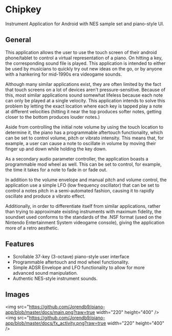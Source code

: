 # Chipkey

Instrument Application for Android with NES sample set and piano-style UI.

## General 

This application allows the user to use the touch screen of their android phone/tablet to control a virtual representation of a piano. On hitting a key, the corresponding sound file is played. This application is intended to either be used by musicians to quickly try out new ideas on the go, or by anyone with a hankering for mid-1990s era videogame sounds.

Although many similar applications exist, they are often limited by the fact that touch screens on a lot of devices aren't
pressure-sensitive. Because of this, most similar applications sound somewhat lifeless because each note can only be played at a single velocity. This application intends to solve this problem by letting the exact location where each key is tapped play a note at different velocities (hitting it near the top produces softer notes, getting closer to the bottom produces louder notes.)

Aside from controlling the initial note volume by using the touch location to determine it, the piano has a programmable aftertouch functionality, which can be set to control volume, pitch or vibrato intensity. This means that, for example, a user can cause a note to oscillate in volume by moving their finger up and down while holding the key down.

As a secondary audio parameter controller, the application boasts a programmable mod wheel as well. This can be set to control, for example, the time it takes for a note to fade in or fade out.

In addition to the volume envelope and manual pitch and volume control, the application use a simple LFO (low frequency oscillator) that can be set to control a notes pitch in a semi-automated fashion, causing it to rapidly oscillate and produce a vibrato effect.

Additionally, in order to differentiate itself from similar applications, rather than trying to approximate existing instruments with maximum fidelity, the soundset used conforms to the standards of the .NSF format (used on the Nintendo Entertainment System videogame console), giving the application more of a retro aesthetic.

## Features

- Scrollable 37-key (3-octave) piano-style user interface
- Programmable aftertouch and mod wheel functionality.
- Simple ADSR Envelope and LFO functionality to allow for more advanced sound manipulation.
- Authentic NES-style instrument sounds.



## Images
<img src="https://github.com/Jorendb9/piano-app/blob/master/docs/main.png?raw=true width="220" height="400" />
<img src="https://github.com/Jorendb9/piano-app/blob/master/docs/fx_activity.png?raw=true width="220" height="400" />
